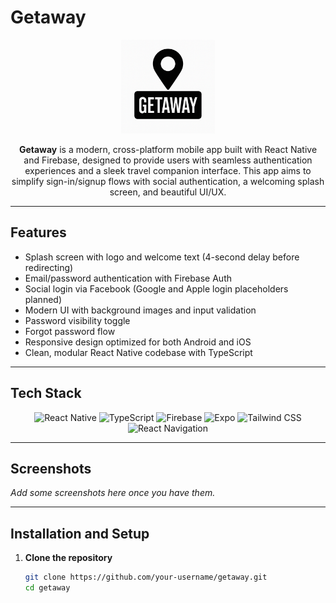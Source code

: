 # Getaway

<p align="center">
  <img src="./assets/ga-icon.png" alt="Getaway Logo" width="150" />
</p>

<p align="center">
  <strong>Getaway</strong> is a modern, cross-platform mobile app built with React Native and Firebase, designed to provide users with seamless authentication experiences and a sleek travel companion interface. This app aims to simplify sign-in/signup flows with social authentication, a welcoming splash screen, and beautiful UI/UX.
</p>

---

## Features

- Splash screen with logo and welcome text (4-second delay before redirecting)
- Email/password authentication with Firebase Auth
- Social login via Facebook (Google and Apple login placeholders planned)
- Modern UI with background images and input validation
- Password visibility toggle
- Forgot password flow
- Responsive design optimized for both Android and iOS
- Clean, modular React Native codebase with TypeScript

---

## Tech Stack

<p align="center">
  <img alt="React Native" src="https://img.shields.io/badge/React_Native-20232A?style=for-the-badge&logo=react&logoColor=61DAFB" />
  <img alt="TypeScript" src="https://img.shields.io/badge/TypeScript-3178C6?style=for-the-badge&logo=typescript&logoColor=white" />
  <img alt="Firebase" src="https://img.shields.io/badge/Firebase-FFCA28?style=for-the-badge&logo=firebase&logoColor=black" />
  <img alt="Expo" src="https://img.shields.io/badge/Expo-1B1F23?style=for-the-badge&logo=expo&logoColor=white" />
  <img alt="Tailwind CSS" src="https://img.shields.io/badge/Tailwind_CSS-06B6D4?style=for-the-badge&logo=tailwind-css&logoColor=white" />
  <img alt="React Navigation" src="https://img.shields.io/badge/React_Navigation-00C7B7?style=for-the-badge" />
</p>

---

## Screenshots

*Add some screenshots here once you have them.*

---

## Installation and Setup

1. **Clone the repository**  
   ```bash
   git clone https://github.com/your-username/getaway.git
   cd getaway


